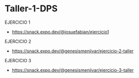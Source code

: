 # Taller-1-DPS

EJERCICIO 1
* https://snack.expo.dev/@josuefabian/ejercicio1


EJERCICIO 2
* https://snack.expo.dev/@genesismenjivar/ejercicio-2-taller


EJERCICIO 3
* https://snack.expo.dev/@genesismenjivar/ejercicio-3-taller
